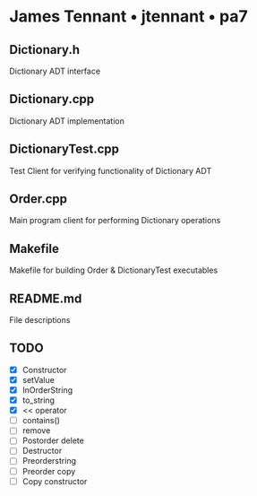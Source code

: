 # James Tennant • jtennant • pa7

## Dictionary.h
Dictionary ADT interface

## Dictionary.cpp
Dictionary ADT implementation

## DictionaryTest.cpp
Test Client for verifying functionality of Dictionary ADT

## Order.cpp
Main program client for performing Dictionary operations

## Makefile
Makefile for building Order & DictionaryTest executables

## README.md
File descriptions

## TODO
- [x] Constructor
- [x] setValue
- [x] InOrderString
- [x] to_string
- [x] << operator
- [ ] contains()
- [ ] remove
- [ ] Postorder delete
- [ ] Destructor
- [ ] Preorderstring
- [ ] Preorder copy
- [ ] Copy constructor